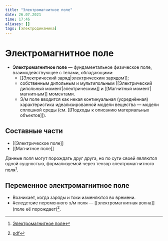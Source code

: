 ```yaml
---
title: "Электромагнитное поле"
date: 26.07.2021
time: 17:46
aliases: []
tags: [электродинамика]
---
```


# Электромагнитное поле

- **Электромагнитное поле** — фундаментальное физическое поле, взаимодействующее с телами, обладающими:
	- [[Электрический заряд|электрическим зарядом]];
	- собственным дипольным и мультипольным [[Электрический дипольный момент|электрическим]] и [[Магнитный момент|магнитным]] моментами. 
	- Э/м поле вводится как некая континуальная (усреднённая) характеристика идеализированной модели вещества — модели сплошной среды (см. [[Подходы к описанию материальных объектов]]).

## Составные части

- [[Электрическое поле]]
- [[Магнитное поле]]

Данные поля могут порождать друг друга, но по сути своей являются одной сущностью, формализуемой через тензор электромагнитного поля[^1].

## Переменное электромагнитное поле

- Возникает, когда заряды и токи изменяются во времени.
- #следствие переменного э/м поля — [[электромагнитная волна]] (поле её порождает)[^2].

[^1]: [Электромагнитное поле](zotero://select/items/@ElektromagnitnoePole2021)
[^2]: [pdf](zotero://open-pdf/library/items/XN5K97GI?page=11&annotation=3AUDHT3L)
